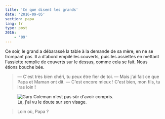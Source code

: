 ```yaml
---
title: 'Ce que disent les grands'
date: '2016-09-05'
section: papa
lang: fr
type: post
2016:
    - '09'
---
```


Ce soir, le grand a débarassé la table à la demande de sa mère, en ne se trompant pas. Il a d'abord empilé les couverts, puis les assiettes en mettant l'assiette remplie de couverts sur le dessus, comme cela se fait. Nous étions bouche bée.

<!-- more -->

> — C'est très bien chéri, tu peux être fier de toi.
> — Mais j'ai fait ce que Papa et Maman ont dit.
> — C'est encore mieux ! C'est bien, mon fils, tu iras loin !


<figure>
  <img src="/papa/2016/09/ce-que-disent-les-grands/wtf.gif" alt="Gary Coleman n'est pas sûr d'avoir compris."/>
  <figcaption>Là, j'ai vu le doute sur son visage.</figcaption>
</figure>

> Loin où, Papa ?
